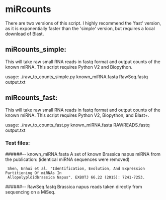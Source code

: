 # miRcounts

There are two versions of this script. I highly recommend the 'fast' version, as it is exponentially faster than the 'simple' version, but requires a local download of Blast.


## miRcounts_simple:

This will take raw small RNA reads in fastq format and output counts of
the known miRNA. 
This script requires Python V2 and Biopython.

usage: ./raw_to_counts_simple.py known_miRNA.fasta RawSeq.fastq output.txt


## miRcounts_fast:

This will take raw small RNA reads in fastq format and output counts of
the known miRNA. 
This script requires Python V2, Biopython, and Blast+.
 
usage: ./raw_to_counts_fast.py known_miRNA.fasta RAWREADS.fastq output.txt 

### Test files:

######-- known_miRNA.fasta
A set of known Brassica napus miRNA from the publication: (identical miRNA sequences were removed)
 
     Shen, Enhui et al. "Identification, Evolution, And Expression Partitioning Of miRNAs In 
     Allopolyploidbrassica Napus". EXBOTJ 66.22 (2015): 7241-7253.
 
######-- RawSeq.fastq
Brassica napus reads taken directly from sequencing on a MiSeq. 
